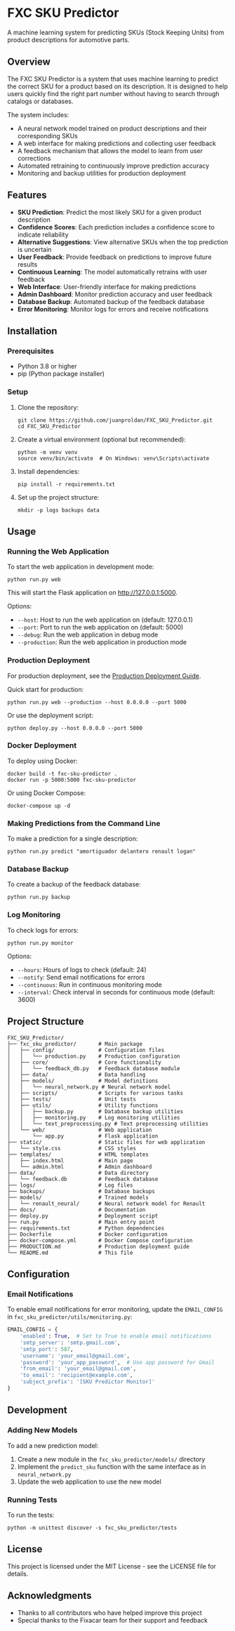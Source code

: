 # FXC SKU Predictor

A machine learning system for predicting SKUs (Stock Keeping Units) from product descriptions for automotive parts.

## Overview

The FXC SKU Predictor is a system that uses machine learning to predict the correct SKU for a product based on its description. It is designed to help users quickly find the right part number without having to search through catalogs or databases.

The system includes:

- A neural network model trained on product descriptions and their corresponding SKUs
- A web interface for making predictions and collecting user feedback
- A feedback mechanism that allows the model to learn from user corrections
- Automated retraining to continuously improve prediction accuracy
- Monitoring and backup utilities for production deployment

## Features

- **SKU Prediction**: Predict the most likely SKU for a given product description
- **Confidence Scores**: Each prediction includes a confidence score to indicate reliability
- **Alternative Suggestions**: View alternative SKUs when the top prediction is uncertain
- **User Feedback**: Provide feedback on predictions to improve future results
- **Continuous Learning**: The model automatically retrains with user feedback
- **Web Interface**: User-friendly interface for making predictions
- **Admin Dashboard**: Monitor prediction accuracy and user feedback
- **Database Backup**: Automated backup of the feedback database
- **Error Monitoring**: Monitor logs for errors and receive notifications

## Installation

### Prerequisites

- Python 3.8 or higher
- pip (Python package installer)

### Setup

1. Clone the repository:
   ```
   git clone https://github.com/juanproldan/FXC_SKU_Predictor.git
   cd FXC_SKU_Predictor
   ```

2. Create a virtual environment (optional but recommended):
   ```
   python -m venv venv
   source venv/bin/activate  # On Windows: venv\Scripts\activate
   ```

3. Install dependencies:
   ```
   pip install -r requirements.txt
   ```

4. Set up the project structure:
   ```
   mkdir -p logs backups data
   ```

## Usage

### Running the Web Application

To start the web application in development mode:

```
python run.py web
```

This will start the Flask application on http://127.0.0.1:5000.

Options:
- `--host`: Host to run the web application on (default: 127.0.0.1)
- `--port`: Port to run the web application on (default: 5000)
- `--debug`: Run the web application in debug mode
- `--production`: Run the web application in production mode

### Production Deployment

For production deployment, see the [Production Deployment Guide](PRODUCTION.md).

Quick start for production:

```
python run.py web --production --host 0.0.0.0 --port 5000
```

Or use the deployment script:

```
python deploy.py --host 0.0.0.0 --port 5000
```

### Docker Deployment

To deploy using Docker:

```
docker build -t fxc-sku-predictor .
docker run -p 5000:5000 fxc-sku-predictor
```

Or using Docker Compose:

```
docker-compose up -d
```

### Making Predictions from the Command Line

To make a prediction for a single description:

```
python run.py predict "amortiguador delantero renault logan"
```

### Database Backup

To create a backup of the feedback database:

```
python run.py backup
```

### Log Monitoring

To check logs for errors:

```
python run.py monitor
```

Options:
- `--hours`: Hours of logs to check (default: 24)
- `--notify`: Send email notifications for errors
- `--continuous`: Run in continuous monitoring mode
- `--interval`: Check interval in seconds for continuous mode (default: 3600)

## Project Structure

```
FXC_SKU_Predictor/
├── fxc_sku_predictor/       # Main package
│   ├── config/              # Configuration files
│   │   └── production.py    # Production configuration
│   ├── core/                # Core functionality
│   │   └── feedback_db.py   # Feedback database module
│   ├── data/                # Data handling
│   ├── models/              # Model definitions
│   │   └── neural_network.py # Neural network model
│   ├── scripts/             # Scripts for various tasks
│   ├── tests/               # Unit tests
│   ├── utils/               # Utility functions
│   │   ├── backup.py        # Database backup utilities
│   │   ├── monitoring.py    # Log monitoring utilities
│   │   └── text_preprocessing.py # Text preprocessing utilities
│   └── web/                 # Web application
│       └── app.py           # Flask application
├── static/                  # Static files for web application
│   └── style.css            # CSS styles
├── templates/               # HTML templates
│   ├── index.html           # Main page
│   └── admin.html           # Admin dashboard
├── data/                    # Data directory
│   └── feedback.db          # Feedback database
├── logs/                    # Log files
├── backups/                 # Database backups
├── models/                  # Trained models
│   └── renault_neural/      # Neural network model for Renault
├── docs/                    # Documentation
├── deploy.py                # Deployment script
├── run.py                   # Main entry point
├── requirements.txt         # Python dependencies
├── Dockerfile               # Docker configuration
├── docker-compose.yml       # Docker Compose configuration
├── PRODUCTION.md            # Production deployment guide
└── README.md                # This file
```

## Configuration

### Email Notifications

To enable email notifications for error monitoring, update the `EMAIL_CONFIG` in `fxc_sku_predictor/utils/monitoring.py`:

```python
EMAIL_CONFIG = {
    'enabled': True,  # Set to True to enable email notifications
    'smtp_server': 'smtp.gmail.com',
    'smtp_port': 587,
    'username': 'your_email@gmail.com',
    'password': 'your_app_password',  # Use app password for Gmail
    'from_email': 'your_email@gmail.com',
    'to_email': 'recipient@example.com',
    'subject_prefix': '[SKU Predictor Monitor]'
}
```

## Development

### Adding New Models

To add a new prediction model:

1. Create a new module in the `fxc_sku_predictor/models/` directory
2. Implement the `predict_sku` function with the same interface as in `neural_network.py`
3. Update the web application to use the new model

### Running Tests

To run the tests:

```
python -m unittest discover -s fxc_sku_predictor/tests
```

## License

This project is licensed under the MIT License - see the LICENSE file for details.

## Acknowledgments

- Thanks to all contributors who have helped improve this project
- Special thanks to the Fixacar team for their support and feedback
